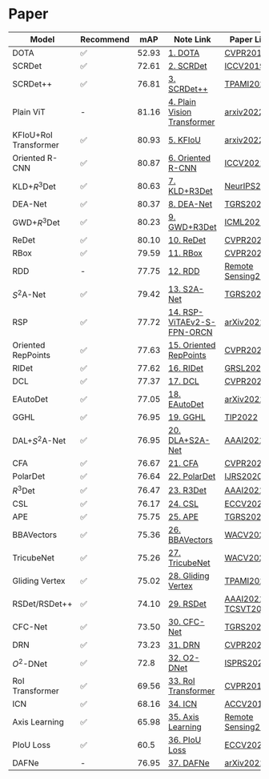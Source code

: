 # Paper

|Model|Recommend|mAP|Note Link|Paper Link|
|-----|-----|-----|-----|----|
|DOTA|:white_check_mark:|52.93|[1. DOTA](./MD/1.%20Dota.md)|[CVPR2018](http://openaccess.thecvf.com/content_cvpr_2018/html/Xia_DOTA_A_Large-Scale_CVPR_2018_paper.html) |
|SCRDet|:white_check_mark:|72.61|[2. SCRDet](./MD/2.%20SCRDet.md)|[ICCV2019](http://openaccess.thecvf.com/content_ICCV_2019/papers/Yang_SCRDet_Towards_More_Robust_Detection_for_Small_Cluttered_and_Rotated_ICCV_2019_paper.pdf)|
|SCRDet++|:white_check_mark:|76.81|[3. SCRDet++](./MD/3.%20SCRDet%2B%2B.md)|[TPAMI2022](https://ieeexplore.ieee.org/document/9756223)|
|Plain ViT|-|81.16|[4. Plain Vision Transformer](./MD/4.%20Plain%20ViT.md)|[arxiv2022](https://arxiv.org/abs/2208.03987v2)|
|KFIoU+RoI Transformer|:white_check_mark:|80.93|[5. KFIoU](./MD/5.%20KFIoU.md)|[arxiv2022](https://arxiv.org/abs/2201.12558v3)|
|Oriented R-CNN|:white_check_mark:|80.87|[6. Oriented R-CNN](./MD/6.%20Oriented%20R-CNN.md)|[ICCV2021](https://arxiv.org/abs/2108.05699)|
|KLD+$R^3$Det|:white_check_mark:|80.63|[7. KLD+R3Det](./MD/7.%20KLD%2BR3Det.md)|[NeurIPS2021](https://arxiv.org/abs/2106.01883)|
|DEA-Net|:white_check_mark:|80.37|[8. DEA-Net](./MD/8.%20DEA-Net.md)|[TGRS2021](https://ieeexplore.ieee.org/document/9654160)|
|GWD+$R^3$Det|:white_check_mark:|80.23|[9. GWD+R3Det](./MD/9.%20GWD%2BR3Det.md)|[ICML2021](https://arxiv.org/abs/2101.11952)|
|ReDet|:white_check_mark:|80.10|[10. ReDet](./MD/10.%20ReDet.md)|[CVPR2021](https://arxiv.org/abs/2103.07733)|
|RBox|:white_check_mark:|79.59|[11. RBox](./MD/11.%20RBox.md)|[CVPR2022](https://arxiv.org/abs/2203.15221)|
|RDD|-|77.75|[12. RDD](./MD/12.%20RDD.md)|[Remote Sensing2020](https://www.mdpi.com/2072-4292/12/19/3262/htm)|
|$S^2$A-Net|:white_check_mark:|79.42|[13. S2A-Net](./MD/13.%20S2A-Net.md)|[TGRS2021](https://ieeexplore.ieee.org/document/9377550)|
|RSP|:white_check_mark:|77.72|[14. RSP-ViTAEv2-S-FPN-ORCN](./MD/14.%20RSP-ViTAE.md)|[arXiv2022](https://arxiv.org/abs/2204.02825)|
|Oriented RepPoints|:white_check_mark:|77.63|[15. Oriented RepPoints](./MD/15.%20Oriented%20RepPoints.md)|[CVPR2022](https://arxiv.org/abs/2105.11111)|
|RIDet|:white_check_mark:|77.62|[16. RIDet](./MD/16.%20RIDet.md)|[GRSL2021](https://ieeexplore.ieee.org/abstract/document/9555916)|
|DCL|:white_check_mark:|77.37|[17. DCL](./MD/17.%20DCL.md)|[CVPR2021](https://arxiv.org/abs/2011.09670)|
|EAutoDet|:white_check_mark:|77.05|[18. EAutoDet](./MD/18.%20EAutoDet.md)|[arXiv2022](https://arxiv.org/abs/2203.10747)|
|GGHL|:white_check_mark:|76.95|[19. GGHL](./MD/19.%20GGHL.md)|[TIP2022](https://ieeexplore.ieee.org/abstract/document/9709203)|
|DAL+$S^2$A-Net|:white_check_mark:|76.95|[20. DLA+S2A-Net](./MD/20.%20DLA%2BS2A-Net.md)|[AAAI2021](https://arxiv.org/abs/2012.04150)|
|CFA|:white_check_mark:|76.67|[21. CFA](./MD/21.%20CFA.md)|[CVPR2021](https://openaccess.thecvf.com/content/CVPR2021/papers/Guo_Beyond_Bounding-Box_Convex-Hull_Feature_Adaptation_for_Oriented_and_Densely_Packed_CVPR_2021_paper.pdf)|
|PolarDet|:white_check_mark:|76.64|[22. PolarDet](./MD/22.%20PolarDet.md)|[IJRS2020](https://www.tandfonline.com/doi/epub/10.1080/01431161.2021.1931535?needAccess=true)
|$R^3$Det|:white_check_mark:|76.47|[23. R3Det](./MD/23.%20R3Det.md)|[AAAI2021](https://arxiv.org/abs/1908.05612v6)|
|CSL|:white_check_mark:|76.17|[24. CSL](./MD/24.%20CSL.md)|[ECCV2020](http://arxiv.org/abs/2003.05597)|
|APE|:white_check_mark:|75.75|[25. APE](./MD/25.%20APE.md)|[TGRS2020](https://ieeexplore.ieee.org/abstract/document/9057525)
|BBAVectors|:white_check_mark:|75.36|[26. BBAVectors](./MD/26.%20BBAVectors.md)|[WACV2021](https://arxiv.org/abs/2008.07043)|
|TricubeNet|:white_check_mark:|75.26|[27. TricubeNet](./MD/27.%20TricubeNet.md)|[WACV2022](https://arxiv.org/abs/2104.11435)|
|Gliding Vertex|:white_check_mark:|75.02|[28. Gliding Vertex](./MD/28.%20Gliding%20Vertex.md)|[TPAMI2020](https://ieeexplore.ieee.org/document/9001201)|
|RSDet/RSDet++|:white_check_mark:|74.10|[29. RSDet](./MD/29.%20RSDet.md)|[AAAI2021](https://ojs.aaai.org/index.php/AAAI/article/view/16347) / [TCSVT2021](https://arxiv.org/abs/2109.11906)|
|CFC-Net|:white_check_mark:|73.50|[30. CFC-Net](./MD/30.%20CFC-Net.md)|[TGRS2021](https://ieeexplore.ieee.org/document/9488629)|
|DRN|:white_check_mark:|73.23|[31. DRN](./MD/31.%20DRN.md)|[CVPR2020](https://arxiv.org/abs/2005.09973)|
|$O^2$-DNet|:white_check_mark:|72.8|[32. O2-DNet](./MD/32.%20O2-DNet.md)|[ISPRS2020](https://www.sciencedirect.com/science/article/pii/S0924271620302690)|
|RoI Transformer|:white_check_mark:|69.56|[33. RoI Transformer](./MD/33.%20RoI%20Transformer.md)|[CVPR2019](http://openaccess.thecvf.com/content_CVPR_2019/papers/Ding_Learning_RoI_Transformer_for_Oriented_Object_Detection_in_Aerial_Images_CVPR_2019_paper.pdf)|
|ICN|:white_check_mark:|68.16|[34. ICN](./MD/34.%20ICN.md)|[ACCV2018](https://link.springer.com/chapter/10.1007/978-3-030-20893-6_10)|
|Axis Learning|:white_check_mark:|65.98|[35. Axis Learning](./MD/35.%20Axis%20Learning.md)|[Remote Sensing2020](https://www.mdpi.com/2072-4292/12/6/908)|
|PIoU Loss|:white_check_mark:|60.5|[36. PIoU Loss](./MD/36.%20PIoU%20Loss.md)|[ECCV2020](https://arxiv.org/abs/2007.09584)|
|DAFNe|-|76.95|[37. DAFNe](./MD/37.%20DAFNe.md)|[arXiv2022](https://arxiv.org/abs/2109.06148)|
